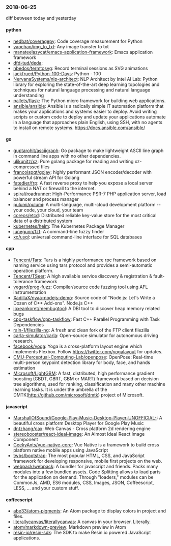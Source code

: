 ### 2018-06-25
diff between today and yesterday

#### python
* [nedbat/coveragepy](https://github.com/nedbat/coveragepy): Code coverage measurement for Python
* [yaochao/img_to_txt](https://github.com/yaochao/img_to_txt): Any image transfer to txt
* [manateelazycat/emacs-application-framework](https://github.com/manateelazycat/emacs-application-framework): Emacs application framework
* [dfd-tud/deda](https://github.com/dfd-tud/deda): 
* [nbedos/termtosvg](https://github.com/nbedos/termtosvg): Record terminal sessions as SVG animations
* [jackfrued/Python-100-Days](https://github.com/jackfrued/Python-100-Days): Python - 100
* [NervanaSystems/nlp-architect](https://github.com/NervanaSystems/nlp-architect): NLP Architect by Intel AI Lab: Python library for exploring the state-of-the-art deep learning topologies and techniques for natural language processing and natural language understanding
* [pallets/flask](https://github.com/pallets/flask): The Python micro framework for building web applications.
* [ansible/ansible](https://github.com/ansible/ansible): Ansible is a radically simple IT automation platform that makes your applications and systems easier to deploy. Avoid writing scripts or custom code to deploy and update your applications  automate in a language that approaches plain English, using SSH, with no agents to install on remote systems. https://docs.ansible.com/ansible/

#### go
* [guptarohit/asciigraph](https://github.com/guptarohit/asciigraph): Go package to make lightweight ASCII line graph  in command line apps with no other dependencies.
* [ulikunitz/xz](https://github.com/ulikunitz/xz): Pure golang package for reading and writing xz-compressed files
* [francoispqt/gojay](https://github.com/francoispqt/gojay): highly performant JSON encoder/decoder with powerful stream API for Golang
* [fatedier/frp](https://github.com/fatedier/frp): A fast reverse proxy to help you expose a local server behind a NAT or firewall to the internet.
* [spiral/roadrunner](https://github.com/spiral/roadrunner): High-Performance PSR-7 PHP application server, load balancer and process manager
* [pulumi/pulumi](https://github.com/pulumi/pulumi): A multi-language, multi-cloud development platform -- your code, your cloud, your team
* [coreos/etcd](https://github.com/coreos/etcd): Distributed reliable key-value store for the most critical data of a distributed system
* [kubernetes/helm](https://github.com/kubernetes/helm): The Kubernetes Package Manager
* [junegunn/fzf](https://github.com/junegunn/fzf):  A command-line fuzzy finder
* [xo/usql](https://github.com/xo/usql): universal command-line interface for SQL databases

#### cpp
* [Tencent/Tars](https://github.com/Tencent/Tars): Tars is a highly performance rpc framework based on naming service using tars protocol and provides a semi-automatic operation platform.
* [Tencent/TSeer](https://github.com/Tencent/TSeer): A high available service discovery & registration & fault-tolerance framework
* [vegard/prog-fuzz](https://github.com/vegard/prog-fuzz): Compiler/source code fuzzing tool using AFL instrumentation
* [XadillaX/nyaa-nodejs-demo](https://github.com/XadillaX/nyaa-nodejs-demo): Source code of "Node.js: Let's Write a Dozen of C++ Add-ons". Node.js C++ 
* [joxeankoret/membugtool](https://github.com/joxeankoret/membugtool): A DBI tool to discover heap memory related bugs
* [cpp-taskflow/cpp-taskflow](https://github.com/cpp-taskflow/cpp-taskflow): Fast C++ Parallel Programming with Task Dependencies
* [rain-1/filezilla-ng](https://github.com/rain-1/filezilla-ng): A fresh and clean fork of the FTP client filezilla
* [carla-simulator/carla](https://github.com/carla-simulator/carla): Open-source simulator for autonomous driving research.
* [facebook/yoga](https://github.com/facebook/yoga): Yoga is a cross-platform layout engine which implements Flexbox. Follow https://twitter.com/yogalayout for updates.
* [CMU-Perceptual-Computing-Lab/openpose](https://github.com/CMU-Perceptual-Computing-Lab/openpose): OpenPose: Real-time multi-person keypoint detection library for body, face, and hands estimation
* [Microsoft/LightGBM](https://github.com/Microsoft/LightGBM): A fast, distributed, high performance gradient boosting (GBDT, GBRT, GBM or MART) framework based on decision tree algorithms, used for ranking, classification and many other machine learning tasks. It is under the umbrella of the DMTK(http://github.com/microsoft/dmtk) project of Microsoft.

#### javascript
* [MarshallOfSound/Google-Play-Music-Desktop-Player-UNOFFICIAL-](https://github.com/MarshallOfSound/Google-Play-Music-Desktop-Player-UNOFFICIAL-): A beautiful cross platform Desktop Player for Google Play Music
* [dntzhang/cax](https://github.com/dntzhang/cax):  Web  Canvas  - Cross platform 2d rendering engine
* [stereobooster/react-ideal-image](https://github.com/stereobooster/react-ideal-image):  An Almost Ideal React Image Component
* [GeekyAnts/vue-native-core](https://github.com/GeekyAnts/vue-native-core): Vue Native is a framework to build cross platform native mobile apps using JavaScript
* [twbs/bootstrap](https://github.com/twbs/bootstrap): The most popular HTML, CSS, and JavaScript framework for developing responsive, mobile first projects on the web.
* [webpack/webpack](https://github.com/webpack/webpack): A bundler for javascript and friends. Packs many modules into a few bundled assets. Code Splitting allows to load parts for the application on demand. Through "loaders," modules can be CommonJs, AMD, ES6 modules, CSS, Images, JSON, Coffeescript, LESS, ... and your custom stuff.

#### coffeescript
* [abe33/atom-pigments](https://github.com/abe33/atom-pigments): An Atom package to display colors in project and files.
* [literallycanvas/literallycanvas](https://github.com/literallycanvas/literallycanvas): A canvas in your browser. Literally.
* [atom/markdown-preview](https://github.com/atom/markdown-preview):  Markdown preview in Atom
* [resin-io/resin-sdk](https://github.com/resin-io/resin-sdk): The SDK to make Resin.io powered JavaScript applications.

